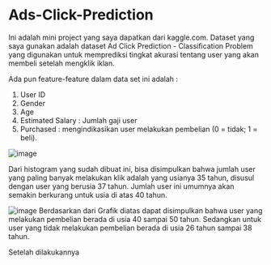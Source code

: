 # Ads-Click-Prediction

Ini adalah mini project yang saya dapatkan dari kaggle.com. Dataset yang saya gunakan adalah dataset Ad Click Prediction - Classification Problem yang digunakan untuk memprediksi tingkat akurasi tentang user yang akan membeli setelah mengklik iklan. 
 
 Ada pun feature-feature dalam data set ini adalah :
 1. User ID
 2. Gender
 3. Age
 4. Estimated Salary : Jumlah gaji user
 5. Purchased : mengindikasikan user melakukan pembelian (0 = tidak; 1 = beli).


![image](https://user-images.githubusercontent.com/70499692/124575563-b4c0b480-de75-11eb-84b8-b24db90a2041.png)

Dari histogram yang sudah dibuat ini, bisa disimpulkan bahwa jumlah user yang paling banyak melakukan klik adalah yang usianya 35 tahun, disusul dengan user yang berusia 37 tahun. Jumlah user ini umumnya akan semakin berkurang untuk usia di atas 40 tahun.


![image](https://user-images.githubusercontent.com/70499692/124575734-d91c9100-de75-11eb-8d68-8b02552f852f.png)
Berdasarkan dari Grafik diatas dapat disimpulkan bahwa user yang melakukan pembelian berada di usia 40 sampai 50 tahun. Sedangkan untuk user yang tidak melakukan pembelian berada di usia 26 tahun sampai 38 tahun.

Setelah dilakukannya 
